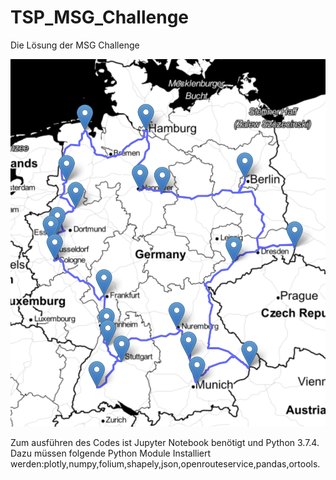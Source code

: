# TSP_MSG_Challenge
Die Lösung der MSG Challenge 

![image of the route](https://github.com/ngalanin/TSP_MSG_Challenge/blob/master/Route.png?raw=true)

Zum ausführen des Codes ist Jupyter Notebook benötigt und Python 3.7.4.
Dazu müssen folgende Python Module Installiert werden:plotly,numpy,folium,shapely,json,openrouteservice,pandas,ortools.
